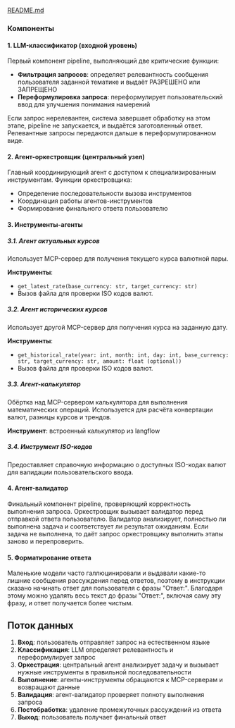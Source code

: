 [README.md](README.md)

### Компоненты

#### 1. LLM-классификатор (входной уровень)

Первый компонент pipeline, выполняющий две критические функции:

- **Фильтрация запросов**: определяет релевантность сообщения пользователя заданной тематике и выдаёт РАЗРЕШЕНО или ЗАПРЕЩЕНО
- **Переформулировка запроса**: переформулирует пользовательский ввод для улучшения понимания намерений

Если запрос нерелевантен, система завершает обработку на этом этапе, pipeline не запускается, и выдаётся заготовленный ответ. Релевантные запросы передаются дальше в переформулированном виде.

#### 2. Агент-оркестровщик (центральный узел)

Главный координирующий агент с доступом к специализированным инструментам. Функции оркестровщика:

- Определение последовательности вызова инструментов
- Координация работы агентов-инструментов
- Формирование финального ответа пользователю

#### 3. Инструменты-агенты

##### 3.1. Агент актуальных курсов

Использует MCP-сервер для получения текущего курса валютной пары.

**Инструменты**: 
- `get_latest_rate(base_currency: str, target_currency: str)`
- Вызов файла для проверки ISO кодов валют.

##### 3.2. Агент исторических курсов

Использует другой MCP-сервер для получения курса на заданную дату.

**Инструменты**: 
- `get_historical_rate(year: int, month: int, day: int, base_currency: str, target_currency: str, amount: float (optional))`
- Вызов файла для проверки ISO кодов валют.

##### 3.3. Агент-калькулятор

Обёртка над MCP-сервером калькулятора для выполнения математических операций. Используется для расчёта конвертации валют, разницы курсов и трендов.

**Инструмент**: встроенный калькулятор из langflow

##### 3.4. Инструмент ISO-кодов

Предоставляет справочную информацию о доступных ISO-кодах валют для валидации пользовательского ввода.

#### 4. Агент-валидатор 

Финальный компонент pipeline, проверяющий корректность выполнения запроса. Оркестровщик вызывает валидатор перед отправкой ответа пользователю. Валидатор анализирует, полностью ли выполнена задача и соответствует ли результат ожиданиям. 
Если задача не выполнена, то даёт запрос оркестровщику выполнить этапы заново и перепроверить.

#### 5. Форматирование ответа

Маленькие модели часто галлюцинировали и выдавали какие-то лишние сообщения рассуждения перед ответов, поэтому в инструкции сказано начинать ответ для пользователя с фразы "Ответ:". Благодаря этому можно удалять весь текст до фразы "Ответ:", включая саму эту фразу, и ответ получается более чистым.

## Поток данных

1. **Вход**: пользователь отправляет запрос на естественном языке
2. **Классификация**: LLM определяет релевантность и переформулирует запрос
3. **Оркестрация**: центральный агент анализирует задачу и вызывает нужные инструменты в правильной последовательности
4. **Выполнение**: агенты-инструменты обращаются к MCP-серверам и возвращают данные
5. **Валидация**: агент-валидатор проверяет полноту выполнения запроса
6. **Постобработка**: удаление промежуточных рассуждений из ответа
7. **Выход**: пользователь получает финальный ответ